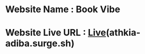 # Website  Name : Book Vibe #
# Website Live URL : [Live](athkia-adiba.surge.sh)(athkia-adiba.surge.sh)
